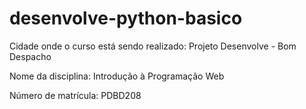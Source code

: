 # desenvolve-python-basico
Cidade onde o curso está sendo realizado: Projeto Desenvolve - Bom Despacho

Nome da disciplina: Introdução à Programação Web

Número de matrícula: PDBD208
